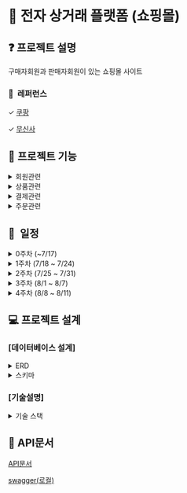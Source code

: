 # 🛒 전자 상거래 플랫폼 (쇼핑몰)

## ❓ 프로젝트 설명
구매자회원과 판매자회원이 있는 쇼핑몰 사이트

### 📖  레퍼런스
✓ [쿠팡](https://www.coupang.com)

✓ [무신사](https://www.musinsa.com)

## 👀 프로젝트 기능
<details>
<summary>
회원관련
</summary>

- 로그인
- 로그아웃
- 회원가입 (구매자)
- 회원가입 (판매자)
- 회원정보 조회 (구매자)
- 회원정보 조회 (판매자)
- 비밀번호 변경
- 회원정보 변경
- 회원탈퇴

</details>

<details>
<summary>
상품관련
</summary>

- 상품등록 (판매자)
- 상품정보 변경 (판매자)
- 상품삭제 (판매자)
- 본인이 등록한 상품목록 전체조회 (판매자)
- 상품검색
- 특정 상품정보 조회

</details>

<details>
<summary>
결제관련
</summary>

- 결제생성
- 결제취소
- 결제상태 변경
- 결제조회

</details>

<details>
<summary>
주문관련
</summary>

- 주문생성 (구매자)
- 주문상태 변경 (판매자)
- 특정 주문번호의 주문정보 조회
- 특정 상품번호의 모든 주문정보 조회 (판매자)
- 본인의 주문 목록 전체 조회 (구매자)
- 주문취소 (구매자)
- 구매결정 (구매자)

</details>


## 📅  일정
<details>
<summary>
0주차 (~7/17)
</summary>

- 프로젝트 전체적인 구상
    - 도메인 구상
    - 기능 구상
    - 일정 계획

</details>

<details>
<summary>
1주차 (7/18 ~ 7/24)
</summary>

- 데이터베이스 설계 및 생성
- 프로젝트 생성
- User, Seller, Authority, UserAuthority Entity 추가
- 회원가입 (구매자) 구현
- 회원가입 (판매자) 구현
- 로그인 구현
- 로그아웃 구현

</details>

<details>
<summary>
2주차 (7/25 ~ 7/31)
</summary>

- 회원정보 조회 (구매자) 구현
- 회원정보 조회 (판매자) 구현
- 회원탈퇴
- 비밀번호 변경
- 회원정보 변경
- 인증 및 권한 (Spring Security)
- Category, Product Entity 추가
- 상품등록
- 특정 상품정보 조회
- 상품삭제
- 상품정보 변경
- 본인이 등록한 상품목록 전체조회
- 상품검색
- Payment Entity 추가
- 결제생성
- 결제취소
- 결제상태 변경
- 결제조회

</details>

<details>
<summary>
3주차 (8/1 ~ 8/7)
</summary>

- 전역예외처리 추가 및 커스텀 예외 처리
- SpringSecurity 예외 처리
- Purchase Entity 추가
- 주문생성
- 주문상태 변경
- 특정 주문번호의 주문정보 조회
- 특정 상품번호의 모든 주문정보 조회
- 본인의 주문 목록 전체 조회
- 주문취소
- 구매결정

</details>

<details>
<summary>
4주차 (8/8 ~ 8/11)
</summary>

- swagger, API문서 추가
- README 추가
- 중복 저장 방지 추가
- 동시성 문제 개선
- 이미지 파일시스템 추가
- 예외처리 추가
- 테스트코드 작성

</details>


## 💻 프로젝트 설계

### [데이터베이스 설계]
<details>
<summary>ERD</summary>
<img width="500" alt="스크린샷 2024-08-11 오후 4 45 22" src="https://github.com/user-attachments/assets/772f60c3-7ef6-4cce-b84a-31354f8015ef">
</details>

<details>
<summary>
스키마
</summary>

### 회원 (user)
| 컬럼명        | 타입           | 제약조건                                  |
| ------------- | -------------- | ----------------------------------------- |
| id            | BIGINT         | PK, AI                                    |
| email         | VARCHAR(100)   | UK, NN                                    |
| password      | VARCHAR(255)   | NN                                        |
| name          | VARCHAR(50)    | NN                                        |
| phone_number  | VARCHAR(20)    | NN                                        |
| address       | VARCHAR(255)   | NN                                        |
| created_at    | TIMESTAMP      | DEFAULT CURRENT_TIMESTAMP, NN             |

### 판매자회원 (seller)
| 컬럼명          | 타입           | 제약조건                             |
| --------------- | -------------- | ------------------------------------ |
| id              | BIGINT         | PK, AI                               |
| user_id         | BIGINT         | FK, UK, NN                           |
| company_name    | VARCHAR(100)   | NN                                   |
| business_number | VARCHAR(20)    | UK, NN                               |

### 권한 (authority)
| 컬럼명 | 타입         | 제약조건                       |
| ------ | ------------ | ------------------------------ |
| id     | BIGINT       | PK, AI                         |
| type   | VARCHAR(20)  | UK, NN                         |

### 유저권한 (user_authority)
| 컬럼명       | 타입   | 제약조건                      |
| ------------ | ------ | ----------------------------- |
| id           | BIGINT | PK, AI                        |
| user_id      | BIGINT | FK, NN, UK(복합)              |
| authority_id | BIGINT | FK, NN, UK(복합)              |

### 상품 카테고리 (category)
| 컬럼명 | 타입         | 제약조건                   |
| ------ | ------------ | -------------------------- |
| id     | BIGINT       | PK, AI                     |
| name   | VARCHAR(100) | UK, NN                     |

### 상품 (product)
| 컬럼명        | 타입                   | 제약조건                                       |
| ------------- | ---------------------- | ---------------------------------------------  |
| id            | BIGINT                 | PK, AI                                         |
| category_id   | BIGINT                 | FK                                             |
| seller_id     | BIGINT                 | FK, UK(복합)                                   |
| name          | VARCHAR(255)           | NN, UK(복합)                                   |
| image         | VARCHAR(255)           |                                                |
| description   | TEXT                   |                                                |
| price         | BIGINT UNSIGNED        | NN                                             |
| shipping_cost | INT UNSIGNED           | NN                                             |
| stock         | INT UNSIGNED           | NN                                             |
| status        | ENUM('판매예정', '판매중', '판매중지', '품절') | NN, DEFAULT '판매중'            |
| created_at    | TIMESTAMP              | DEFAULT CURRENT_TIMESTAMP, NN                  |
| updated_at    | TIMESTAMP              | DEFAULT CURRENT_TIMESTAMP ON UPDATE CURRENT_TIMESTAMP, NN |

### 결제 (payment)
| 컬럼명        | 타입                   | 제약조건                                        |
| ------------- | ---------------------- | ---------------------------------------------- |
| id            | BIGINT                 | PK, AI                                         |
| transaction_id| VARCHAR(50)            | NN, UK                                         |
| amount        | BIGINT UNSIGNED        | NN                                             |
| method        | ENUM('카드', '계좌이체') | NN                                           |
| status        | ENUM('정상결제', '취소신청', '환불완료') | NN, DEFAULT '정상결제'                  |
| created_at    | TIMESTAMP              | DEFAULT CURRENT_TIMESTAMP, NN                  |
| updated_at    | TIMESTAMP              | DEFAULT CURRENT_TIMESTAMP ON UPDATE CURRENT_TIMESTAMP, NN |

### 주문 (purchase)
| 컬럼명           | 타입                   | 제약조건                                       |
| ---------------- | ---------------------- | --------------------------------------------- |
| id               | BIGINT                 | PK, AI                                        |
| product_id       | BIGINT                 | FK, NN                                        |
| user_id          | BIGINT                 | FK, NN                                        |
| seller_id        | BIGINT                 | FK, NN                                        |
| payment_id       | BIGINT                 | FK, NN, UK                                    |
| price            | BIGINT UNSIGNED        | NN                                            |
| quantity         | INT UNSIGNED           | NN                                            |
| shipping_cost    | INT UNSIGNED           | NN                                            |
| shipping_address | VARCHAR(255)           | NN                                            |
| request          | VARCHAR(255)           |                                               |
| status           | ENUM('결제완료', '배송중', '구매확정', '취소요청', '취소완료', '반품요청', '반품완료', '교환요청', '교환완료') | NN, DEFAULT '결제완료' |
| created_at       | TIMESTAMP              | DEFAULT CURRENT_TIMESTAMP, NN                  |
| updated_at       | TIMESTAMP              | DEFAULT CURRENT_TIMESTAMP ON UPDATE CURRENT_TIMESTAMP, NN |

</details>


### [기술설명]
<details>
  <summary>기술 스택</summary>

- **Java 17**
- **Spring Boot 3.3.2**
    - **Spring Boot Starter Data JPA**
    - **Spring Boot Starter Web**
    - **Spring Boot Starter Validation**
    - **Spring Boot Starter Security**
- **SpringDoc OpenAPI 2.3.0**
- **MySQL**
- **Lombok**

</details>

## 📕 API문서
[API문서](https://krSeonghyeon.github.io/shop-project/shopapi-docs.html)

[swagger(로컬)](http://localhost:8080/swagger-ui.html)
